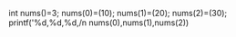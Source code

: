 int nums()=3;
nums(0)=(10);
nums(1)=(20);
nums(2)=(30);
printf('%d,%d,%d,/n nums(0),nums(1),nums(2))
